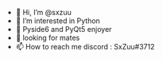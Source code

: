 - 👋 Hi, I’m @sxzuu
- 👀 I’m interested in Python
- 🌱 Pyside6 and PyQt5 enjoyer
- 💞️ looking for mates
- 📫 How to reach me discord : SxZuu#3712

<!---
sxzuu-cloud/sxzuu-cloud is a ✨ special ✨ repository because its `README.md` (this file) appears on your GitHub profile.
You can click the Preview link to take a look at your changes.
--->
